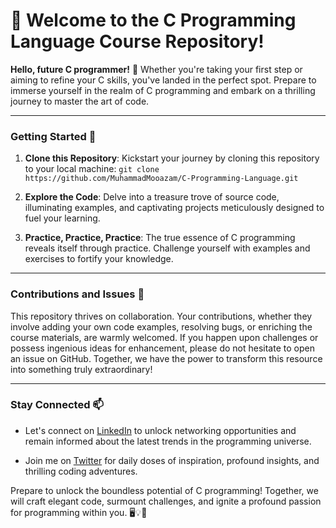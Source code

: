 <!-- Introduction -->
# 🚀 Welcome to the C Programming Language Course Repository!

**Hello, future C programmer!** 🌟 Whether you're taking your first step or aiming to refine your C skills, you've landed in the perfect spot. Prepare to immerse yourself in the realm of C programming and embark on a thrilling journey to master the art of code.

---

### Getting Started 🚀

1. **Clone this Repository**: Kickstart your journey by cloning this repository to your local machine: `git clone https://github.com/MuhammadMooazam/C-Programming-Language.git` <br>

2. **Explore the Code**: Delve into a treasure trove of source code, illuminating examples, and captivating projects meticulously designed to fuel your learning. <br>

3. **Practice, Practice, Practice**: The true essence of C programming reveals itself through practice. Challenge yourself with examples and exercises to fortify your knowledge.

---

### Contributions and Issues 🤝

This repository thrives on collaboration. Your contributions, whether they involve adding your own code examples, resolving bugs, or enriching the course materials, are warmly welcomed. If you happen upon challenges or possess ingenious ideas for enhancement, please do not hesitate to open an issue on GitHub. Together, we have the power to transform this resource into something truly extraordinary!

---

### Stay Connected 📫

- Let's connect on [LinkedIn](https://www.linkedin.com/in/mooazam/) to unlock networking opportunities and remain informed about the latest trends in the programming universe. <br>

- Join me on [Twitter](https://twitter.com/SMMooazam) for daily doses of inspiration, profound insights, and thrilling coding adventures.

Prepare to unlock the boundless potential of C programming! Together, we will craft elegant code, surmount challenges, and ignite a profound passion for programming within you. 🖥️💡🚀

